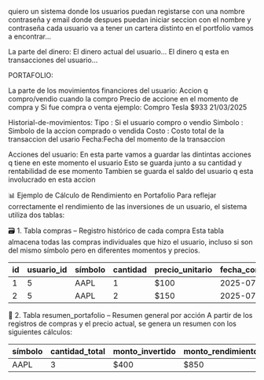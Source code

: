 quiero un sistema donde los usuarios puedan registarse con una nombre contraseña y email 
donde despues puedan iniciar seccion con el nombre y contraseña 
cada usuario va a tener un cartera distinto 
en el portfolio vamos a encontrar...


La parte del dinero:
El dinero actual del usuario...
El dinero q esta en transacciones del usuario...


PORTAFOLIO:


La parte de los movimientos financiores del usuario:
Accion q compro/vendio cuando la compro Precio de accione en el momento de compra y Si fue compra o venta
ejemplo: Compro Tesla $933 21/03/2025

Historial-de-movimientos:
Tipo : Si el usuario compro o vendio
Simbolo : Simbolo de la accion comprado o vendida
Costo : Costo total de la transaccion del usario
Fecha:Fecha del momento de la transaccion




Acciones del usuario:
En esta parte vamos a guardar las dintintas acciones q tiene en este momento el usuario
Esto se guarda junto a su cantidad y rentabilidad de ese momento
Tambien se guarda el saldo del usuario q esta involucrado en esta accion 






📊 Ejemplo de Cálculo de Rendimiento en Portafolio
Para reflejar correctamente el rendimiento de las inversiones de un usuario, el sistema utiliza dos tablas:

🗃️ 1. Tabla compras – Registro histórico de cada compra
Esta tabla almacena todas las compras individuales que hizo el usuario, incluso si son del mismo símbolo pero en diferentes momentos y precios.

| id | usuario\_id | símbolo | cantidad | precio\_unitario | fecha\_compra |
| -- | ----------- | ------- | -------- | ---------------- | ------------- |
| 1  | 5           | AAPL    | 1        | \$100            | 2025-07-01    |
| 2  | 5           | AAPL    | 2        | \$150            | 2025-07-02    |

🧮 2. Tabla resumen_portafolio – Resumen general por acción
A partir de los registros de compras y el precio actual, se genera un resumen con los siguientes cálculos:

| símbolo | cantidad\_total | monto\_invertido | monto\_rendimiento | rendimiento\_porcentaje |
| ------- | --------------- | ---------------- | ------------------ | ----------------------- |
| AAPL    | 3               | \$400            | \$850              | 212.5%                  |

